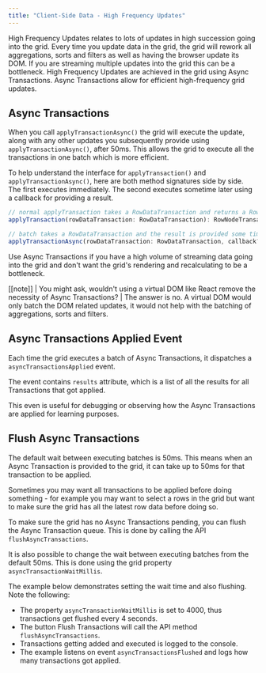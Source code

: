 ```yaml
---
title: "Client-Side Data - High Frequency Updates"
---
```


High Frequency Updates relates to lots of updates in high succession going into the grid. Every time you update data in the grid, the grid will rework all aggregations, sorts and filters as well as having the browser update its DOM. If you are streaming multiple updates into the grid this can be a bottleneck. High Frequency Updates are achieved in the grid using Async Transactions. Async Transactions allow for efficient high-frequency grid updates.

## Async Transactions

When you call `applyTransactionAsync()` the grid will execute the update, along with any other updates you subsequently provide using `applyTransactionAsync()`, after 50ms. This allows the grid to execute all the transactions in one batch which is more efficient.

<api-documentation source='grid-api/api.json' section='data' names='["applyTransactionAsync"]' ></api-documentation>

<grid-example title='Async Transaction' name='async-transaction' type='generated' options='{ "enterprise": true, "modules": ["clientside", "rowgrouping"], "exampleHeight": 590 }'></grid-example>


To help understand the interface for `applyTransaction()` and `applyTransactionAsync()`, here are both method signatures side by side. The first executes immediately. The second executes sometime later using a callback for providing a result.

```ts
// normal applyTransaction takes a RowDataTransaction and returns a RowNodeTransaction
applyTransaction(rowDataTransaction: RowDataTransaction): RowNodeTransaction

// batch takes a RowDataTransaction and the result is provided some time later via a callback
applyTransactionAsync(rowDataTransaction: RowDataTransaction, callback?: (res: RowNodeTransaction) => void): void
```


Use Async Transactions if you have a high volume of streaming data going into the grid and don't want the grid's rendering and recalculating to be a bottleneck.

[[note]]
| You might ask, wouldn't using a virtual DOM like React remove the necessity of Async Transactions?
| The answer is no. A virtual DOM would only batch the DOM related updates, it would not help with the batching of aggregations, sorts and filters.

## Async Transactions Applied Event

Each time the grid executes a batch of Async Transactions, it dispatches a `asyncTransactionsApplied` event.


The event contains `results` attribute, which is a list of all the results for all Transactions that got applied.

This even is useful for debugging or observing how the Async Transactions are applied for learning purposes.

## Flush Async Transactions

The default wait between executing batches is 50ms. This means when an Async Transaction is provided to the grid, it can take up to 50ms for that transaction to be applied.

Sometimes you may want all transactions to be applied before doing something - for example you may want to select a rows in the grid but want to make sure the grid has all the latest row data before doing so.

To make sure the grid has no Async Transactions pending, you can flush the Async Transaction queue. This is done by calling the API `flushAsyncTransactions`.

It is also possible to change the wait between executing batches from the default 50ms. This is done using the grid property `asyncTransactionWaitMillis`.

The example below demonstrates setting the wait time and also flushing. Note the following:

- The property `asyncTransactionWaitMillis` is set to 4000, thus transactions get flushed every 4 seconds.
- The button Flush Transactions will call the API method `flushAsyncTransactions`.
- Transactions getting added and executed is logged to the console.
- The example listens on event `asyncTransactionsFlushed` and logs how many transactions got applied.

<grid-example title='Flush Transactions' name='flush-transactions' type='generated' options='{ "enterprise": true, "exampleHeight": 590 }'></grid-example>

